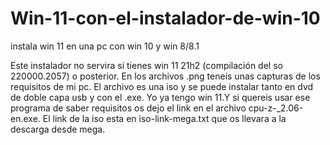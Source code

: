 # Win-11-con-el-instalador-de-win-10
instala win 11 en una pc con win 10 y win 8/8.1

Este instalador no servira si tienes win 11 21h2 (compilación del so 220000.2057) o posterior.
En los archivos .png teneis unas capturas de los requisitos de mi pc.
El archivo es una iso y se puede instalar tanto en dvd de doble capa usb y con el .exe.
Yo ya tengo win 11.Y si quereis usar ese programa de saber requisitos os dejo el link en el archivo cpu-z-_2.06-en.exe.
El link de la iso esta en iso-link-mega.txt que os llevara a la descarga desde mega.
